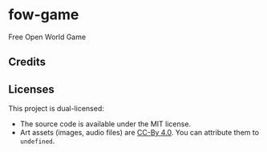 # fow-game
Free Open World Game

<!--
Good Readme sample
https://raw.githubusercontent.com/GDQuest/godot-3d-mannequin/master/README.md
-->

## Credits

## Licenses

This project is dual-licensed:

- The source code is available under the MIT license.
- Art assets (images, audio files) are [CC-By 4.0](https://creativecommons.org/licenses/by/4.0/). You can attribute them to `undefined`.
